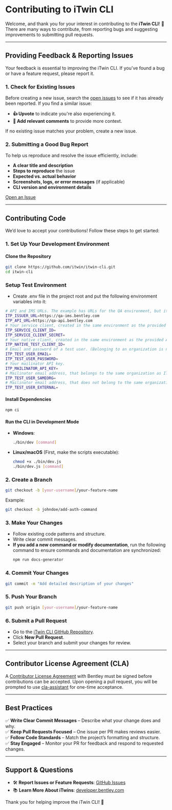 # Contributing to iTwin CLI

Welcome, and thank you for your interest in contributing to the **iTwin CLI**! 🚀  
There are many ways to contribute, from reporting bugs and suggesting improvements to submitting pull requests.

---

## **Providing Feedback & Reporting Issues**
Your feedback is essential to improving the iTwin CLI. If you've found a bug or have a feature request, please report it.

### **1. Check for Existing Issues**
Before creating a new issue, search the [open issues](https://github.com/iTwin/itwin-cli/issues) to see if it has already been reported. If you find a similar issue:
- **👍 Upvote** to indicate you're also experiencing it.
- **💬 Add relevant comments** to provide more context.

If no existing issue matches your problem, create a new issue.

### **2. Submitting a Good Bug Report**
To help us reproduce and resolve the issue efficiently, include:
- **A clear title and description**
- **Steps to reproduce** the issue
- **Expected vs. actual behavior**
- **Screenshots, logs, or error messages** (if applicable)
- **CLI version and environment details**

[Open an Issue](https://github.com/iTwin/itwin-cli/issues/new/choose)

---

## **Contributing Code**
We’d love to accept your contributions! Follow these steps to get started:

### **1. Set Up Your Development Environment**
#### **Clone the Repository**
```bash
git clone https://github.com/itwin/itwin-cli.git
cd itwin-cli
```

### **Setup Test Environment**
- Create .env file in the project root and put the following environment variables into it:
```sh
# API and IMS URLs. The example has URLs for the QA environment, but it can be changed to DEV or PROD (no prefix).
ITP_ISSUER_URL=https://qa-ims.bentley.com
ITP_API_URL=https://qa-api.bentley.com
# Your service client, created in the same environment as the provided API and IMS URLs.
ITP_SERVICE_CLIENT_ID=
ITP_SERVICE_CLIENT_SECRET=
# Your native client, created in the same environment as the provided API and IMS URLs. 
ITP_NATIVE_TEST_CLIENT_ID=
# Email and password of a test user. (Belonging to an organization is needed by some of the tests)
ITP_TEST_USER_EMAIL=
ITP_TEST_USER_PASSWORD=
# Your mailinator API key.
ITP_MAILINATOR_API_KEY=
# Mailinator email address, that belongs to the same organization as ITP_TEST_USER_EMAIL
ITP_TEST_USER_SAMEORG=
# Mailinator email address, that does not belong to the same organization as ITP_TEST_USER_EMAIL
ITP_TEST_USER_EXTERNAL=
```

#### **Install Dependencies**
```bash
npm ci
```
#### **Run the CLI in Development Mode**
- **Windows**:
  ```bash
  ./bin/dev [command]
  ```
- **Linux/macOS** (First, make the scripts executable):
  ```bash
  chmod +x ./bin/dev.js
  ./bin/dev.js [command]
  ```

### **2. Create a Branch**
```bash
git checkout -b [your-username]/your-feature-name
```
Example:
```bash
git checkout -b johndoe/add-auth-command
```

### **3. Make Your Changes**
- Follow existing code patterns and structure.
- Write clear commit messages.
- **If you add a new command or modify documentation**, run the following command to ensure commands and documentation are synchronized:
  ```bash
  npm run docs-generator
  ```

### **4. Commit Your Changes**
```bash
git commit -m "Add detailed description of your changes"
```

### **5. Push Your Branch**
```bash
git push origin [your-username]/your-feature-name
```

### **6. Submit a Pull Request**
- Go to the [iTwin CLI GitHub Repository](https://github.com/itwin/itwin-cli).
- Click **New Pull Request**.
- Select your branch and submit your changes for review.

---

## **Contributor License Agreement (CLA)**
A [Contributor License Agreement](https://gist.github.com/imodeljs-admin/9a071844d3a8d420092b5cf360e978ca) with Bentley must be signed before contributions can be accepted. Upon opening a pull request, you will be prompted to use [cla-assistant](https://cla-assistant.io/) for one-time acceptance.

---

## **Best Practices**
✅ **Write Clear Commit Messages** – Describe what your change does and why.  
✅ **Keep Pull Requests Focused** – One issue per PR makes reviews easier.  
✅ **Follow Code Standards** – Match the project’s formatting and structure.  
✅ **Stay Engaged** – Monitor your PR for feedback and respond to requested changes.

---

## **Support & Questions**
- 🛠 **Report Issues or Feature Requests**: [GitHub Issues](https://github.com/itwin/itwin-cli/issues)  
- 📚 **Learn More About iTwins**: [developer.bentley.com](https://developer.bentley.com)

Thank you for helping improve the iTwin CLI! 🚀
